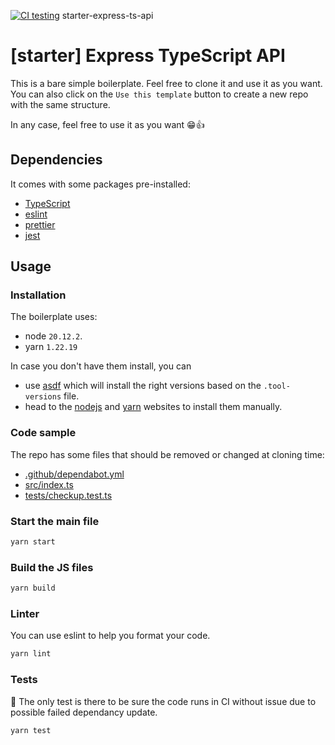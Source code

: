 [![CI testing](https://github.com/Meyclem/typescript-boilerplate/actions/workflows/test.yml/badge.svg)](https://github.com/Meyclem/typescript-boilerplate/actions/workflows/test.yml)
starter-express-ts-api
# [starter] Express TypeScript API

This is a bare simple boilerplate. Feel free to clone it and use it as you want.
You can also click on the `Use this template` button to create a new repo with the same structure.

In any case, feel free to use it as you want 😁👍

## Dependencies

It comes with some packages pre-installed:

- [TypeScript](https://www.typescriptlang.org/docs/home.html)
- [eslint](https://eslint.org/)
- [prettier](https://prettier.io/)
- [jest](https://jestjs.io/)

## Usage

### Installation

The boilerplate uses:

- node `20.12.2`.
- yarn `1.22.19`

In case you don't have them install, you can
- use [asdf](https://asdf-vm.com/guide/getting-started.html#_2-download-asdf) which will install the right versions based on the `.tool-versions` file.
- head to the [nodejs](https://nodejs.org/en/download/) and [yarn](https://classic.yarnpkg.com/en/docs/install) websites to install them manually.

### Code sample

The repo has some files that should be removed or changed at cloning time:

- [.github/dependabot.yml](.github/dependabot.yml)
- [src/index.ts](src/index.ts)
- [tests/checkup.test.ts](tests/checkup.test.ts)

### Start the main file

```bash
yarn start
```

### Build the JS files

```bash
yarn build
```

### Linter

You can use eslint to help you format your code.

```bash
yarn lint
```

### Tests

🔎 The only test is there to be sure the code runs in CI without issue due to possible failed dependancy update.

```bash
yarn test
```

